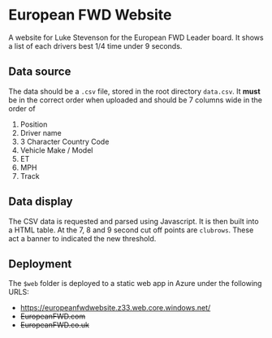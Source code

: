 # European FWD Website
A website for Luke Stevenson for the European FWD Leader board. It shows a list of each drivers best 1/4 time under 9 seconds.

## Data source
The data should be a `.csv` file, stored in the root directory `data.csv`. It **must** be in the correct order when uploaded and should be 7 columns wide in the order of 
1. Position
2. Driver name
3. 3 Character Country Code
4. Vehicle Make / Model
5. ET
6. MPH
7. Track

## Data display
The CSV data is requested and parsed using Javascript. It is then built into a HTML table. At the 7, 8 and 9 second cut off points are `clubrows`. These act a banner to indicated the new threshold.

## Deployment
The `$web` folder is deployed to a static web app in Azure under the following URLS:
 - https://europeanfwdwebsite.z33.web.core.windows.net/
 - ~~EuropeanFWD.com~~
 - ~~EuropeanFWD.co.uk~~